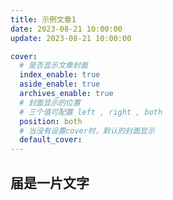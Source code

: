 ```yaml
---
title: 示例文章1
date: 2023-08-21 10:00:00
update: 2023-08-21 10:00:00

cover:
  # 是否显示文章封面
  index_enable: true
  aside_enable: true
  archives_enable: true
  # 封面显示的位置
  # 三个值可配置 left , right , both
  position: both
  # 当没有设置cover时，默认的封面显示
  default_cover: 
---
```

## 届是一片文字